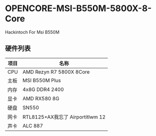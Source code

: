 # OPENCORE-MSI-B550M-5800X-8-Core
Hackintoch For Msi B550M

## 硬件列表

|项目|名称
|-|-
|CPU|AMD Rezyn R7 5800X 8Core
|主板|MSI B550M Plus
|内存|4x8G DDR4 2400
|显卡|AMD RX580 8G
|硬盘|SN550
|网卡|RTL8125+AX我忘了 Airportitlwm 12
|声卡|ALC 887
